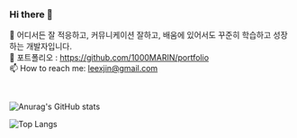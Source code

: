 ### Hi there 👋
🌱 어디서든 잘 적응하고, 커뮤니케이션 잘하고, 배움에 있어서도 꾸준히 학습하고 성장하는 개발자입니다.    
📂 포트폴리오 : https://github.com/1000MARIN/portfolio    
📫 How to reach me: leexjin@gmail.com    
 
<br>

![Anurag's GitHub stats](https://github-readme-stats.vercel.app/api?username=1000marin&show_icons=true&theme=onedark)   

![Top Langs](https://github-readme-stats.vercel.app/api/top-langs/?username=1000marin&layout=compact)

